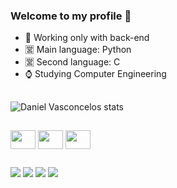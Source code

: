 ### Welcome to my profile 🔱





- 👝 Working only with back-end
- 🈺 Main language: Python
- 🈺 Second language: C
- ⌚ Studying Computer Engineering

##

![Daniel Vasconcelos stats](https://github-readme-stats.vercel.app/api?username=danbasco&show_icons=true&theme=dracula)

##

<div style="display: inline_blocks">

  <img align="center" height="30" width="40" src="https://cdn.jsdelivr.net/gh/devicons/devicon/icons/c/c-original.svg" />
  <img align="center" height="30" width="40" src="https://cdn.jsdelivr.net/gh/devicons/devicon/icons/python/python-original.svg" />
  <img align="center" height="30" width="40" src="https://cdn.jsdelivr.net/gh/devicons/devicon/icons/vscode/vscode-original.svg" />

</div>

##

<a href="https://discord.gg/9w2ba2UgFj" target ="_blank"><img src="https://img.shields.io/badge/Discord-7289DA?style=for-the-badge&logo=discord&logoColor=white" target ="_blank"></a>
<a href="https://www.instagram.com/danvasconceloss/" target ="_blank"><img src="https://img.shields.io/badge/Instagram-E4405F?style=for-the-badge&logo=instagram&logoColor=white" target ="_blank"></a>
<img src="https://img.shields.io/badge/Python-3776AB?style=for-the-badge&logo=python&logoColor=white" target ="_blank"></a>
<a href="https://twitter.com/danbascou" target ="_blank"><img src="https://img.shields.io/badge/Twitter-1DA1F2?style=for-the-badge&logo=twitter&logoColor=white" target ="_blank"></a>
